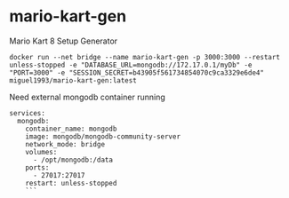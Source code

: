 # mario-kart-gen
Mario Kart 8 Setup Generator

```
docker run --net bridge --name mario-kart-gen -p 3000:3000 --restart unless-stopped -e "DATABASE_URL=mongodb://172.17.0.1/myDb" -e "PORT=3000" -e "SESSION_SECRET=b43905f561734854070c9ca3329e6de4" miguel1993/mario-kart-gen:latest
```

Need external mongodb container running
```
services:
  mongodb:
    container_name: mongodb
    image: mongodb/mongodb-community-server
    network_mode: bridge
    volumes:
      - /opt/mongodb:/data
    ports:
      - 27017:27017
    restart: unless-stopped
    ```